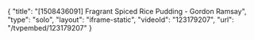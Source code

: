 {
    "title": "[1508436091] Fragrant Spiced Rice Pudding - Gordon Ramsay",
    "type": "solo",
    "layout": "iframe-static",
    "videoId": "123179207",
    "url": "\/tvpembed\/123179207"
}
